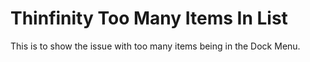 # Thinfinity Too Many Items In List
This is to show the issue with too many items being in the Dock Menu.
